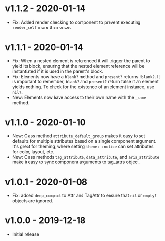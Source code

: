 # v1.1.2 - 2020-01-14
- Fix: Added render checking to component to prevent executing `render_self` more than once. 

# v1.1.1 - 2020-01-14
- Fix: When a nested element is referenced it will trigger the parent to yield
    its block, ensuring that the nested element reference will be instantiated
    if it is used in the parent's block.
- Fix: Elements now have a `blank?` method and `present?` returns `!blank?`. It
    is important to remember, `blank?` and `present?` return false if an element
    yields nothing. To check for the existence of an element instance, use `nil?`.
- New: Elements now have access to their own name with the `_name` method.

# v1.1.0 - 2020-01-10

- New: Class method `attribute_default_group` makes it easy to set defaults for multiple attributes based on a single component argument. It's great for theming, where setting `theme: :notice` can set attributes for color, layout, etc.
- New: Class methods `tag_attribute`, `data_attribute`, and `aria_attribute` make it easy to sync component arguments to tag_attrs object.

# v1.0.1 - 2020-01-08

- Fix: added `deep_compact` to Attr and TagAttr to ensure that `nil` or `empty?` objects are ignored.

# v1.0.0 - 2019-12-18

- Initial release
